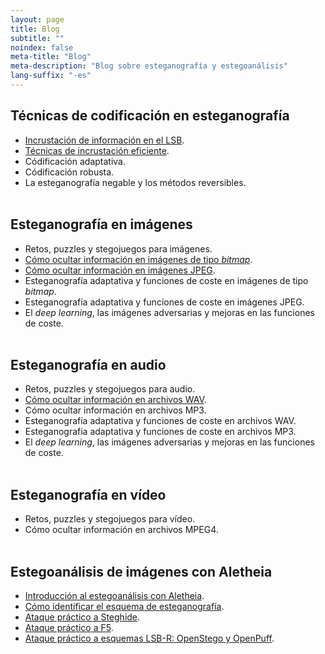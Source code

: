 ```yaml
---
layout: page
title: Blog
subtitle: "" 
noindex: false
meta-title: "Blog"
meta-description: "Blog sobre esteganografía y estegoanálisis"
lang-suffix: "-es"
---
```




## Técnicas de codificación en esteganografía

- [Incrustación de información en el LSB](/stego/codes/lsb-es).
- [Técnicas de incrustación eficiente](/stego/codes/efficient-es).
- Códificación adaptativa.
- Códificación robusta.
- La esteganografía negable y los métodos reversibles.
<br><br>


## Esteganografía en imágenes
- Retos, puzzles y stegojuegos para imágenes.
- [Cómo ocultar información en imágenes de tipo *bitmap*](/stego/images/bitmap-es).
- [Cómo ocultar información en imágenes JPEG](/stego/images/jpeg-es).
- Esteganografía adaptativa y funciones de coste en imágenes de tipo *bitmap*.
- Esteganografía adaptativa y funciones de coste en imágenes JPEG.
- El *deep learning*, las imágenes adversarias y mejoras en las funciones de coste.
<br><br>

## Esteganografía en audio
- Retos, puzzles y stegojuegos para audio.
- [Cómo ocultar información en archivos WAV](/stego/audio/WAV-es).
- Cómo ocultar información en archivos MP3.
- Esteganografía adaptativa y funciones de coste en archivos WAV.
- Esteganografía adaptativa y funciones de coste en archivos MP3.
- El *deep learning*, las imágenes adversarias y mejoras en las funciones de coste.
<br><br>

## Esteganografía en vídeo
- Retos, puzzles y stegojuegos para vídeo.
- Cómo ocultar información en archivos MPEG4.
<br><br>



## Estegoanálisis de imágenes con Aletheia

- [Introducción al estegoanálisis con Aletheia](/stego/aletheia/intro-es).
- [Cómo identificar el esquema de esteganografía](/stego/aletheia/identify-es).
- [Ataque práctico a Steghide](/stego/aletheia/steghide-attack-es).
- [Ataque práctico a F5](/stego/aletheia/f5-attack-es).
- [Ataque práctico a esquemas LSB-R: OpenStego y OpenPuff](/stego/aletheia/lsbr-attack-es).
<br><br>







